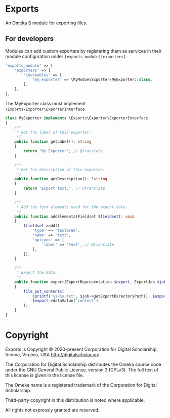 # Exports

An [Omeka S](https://omeka.org/s/) module for exporting files.

## For developers

Modules can add custom exporters by registering them as services in their module
configuration under `[exports_module][exporters]`:

```php
'exports_module' => [
    'exporters' => [
        'invokables' => [
            'my_exporter' => \MyModue\Exporter\MyExporter::class,
        ],
    ],
],
```

The MyExporter class must implement `\Exports\Exporter\ExporterInterface`.

```php
class MyExporter implements \Exports\Exporter\ExporterInterface
{
    /**
     * Get the label of this exporter.
     */
    public function getLabel(): string
    {
        return 'My Exporter'; // @translate
    }

    /**
     * Get the description of this exporter.
     */
    public function getDescription(): ?string
    {
        return 'Export text.'; // @translate
    }

    /**
     * Add the form elements used for the export data.
     */
    public function addElements(Fieldset $fieldset): void
    {
        $fieldset->add([
            'type' => 'textarea',
            'name' => 'text',
            'options' => [
                'label' => 'Text', // @translate
            ],
        ]);
    }

    /**
     * Export the data.
     */
    public function export(ExportRepresentation $export, ExportJob $job): void
    {
        file_put_contents(
            sprintf('%s/%s.txt', $job->getExportDirectoryPath(), $export->name()),
            $export->dataValue('content')
        );
    }
}
```


# Copyright

Exports is Copyright © 2020-present Corporation for Digital Scholarship, Vienna,
Virginia, USA http://digitalscholar.org

The Corporation for Digital Scholarship distributes the Omeka source code under
the GNU General Public License, version 3 (GPLv3). The full text of this license
is given in the license file.

The Omeka name is a registered trademark of the Corporation for Digital Scholarship.

Third-party copyright in this distribution is noted where applicable.

All rights not expressly granted are reserved.
